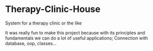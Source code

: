 # Therapy-Clinic-House
System for a therapy clinic or the like

It was really fun to make this project because with its principles and fundamentals we can do a lot of useful applications;
Connection with database, oop, classes...

